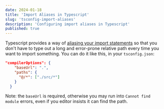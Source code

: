 ```yaml
---
date: 2024-01-18
title: 'Import Aliases in Typescript'
slug: 'tsconfig-import-aliases'
description: 'Configuring import aliases in Typescript'
published: true
---
```


Typescript provides a way of [aliasing your import statements](https://www.typescriptlang.org/tsconfig#paths) so that you don't have to type out a long and error-prone relative path every time you want to import something. You can do it like this, in your `tsconfig.json`:

```json
"compilerOptions": {
    "baseUrl": ".",
    "paths": {
      "@/*": ["./src/*"]
    }
  }
```

Note: the `baseUrl` is required, otherwise you may run into `Cannot find module` errors, even if you editor insists it can find the path.
